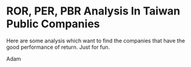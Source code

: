 # ROR, PER, PBR Analysis In Taiwan Public Companies

Here are some analysis which want to find the companies that have the good performance of return.
Just for fun.

Adam
